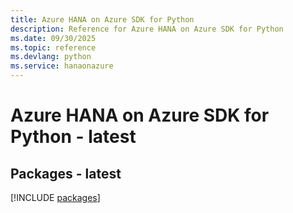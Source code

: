 ```yaml
---
title: Azure HANA on Azure SDK for Python
description: Reference for Azure HANA on Azure SDK for Python
ms.date: 09/30/2025
ms.topic: reference
ms.devlang: python
ms.service: hanaonazure
---
```

# Azure HANA on Azure SDK for Python - latest
## Packages - latest
[!INCLUDE [packages](hana-on-azure-index.md)]